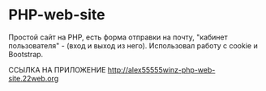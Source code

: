 # PHP-web-site

Простой сайт на PHP, есть форма отправки на почту, "кабинет пользователя" - (вход и выход из него). Использовал  работу
с cookie и Bootstrap.

ССЫЛКА НА ПРИЛОЖЕНИЕ  http://alex55555winz-php-web-site.22web.org
